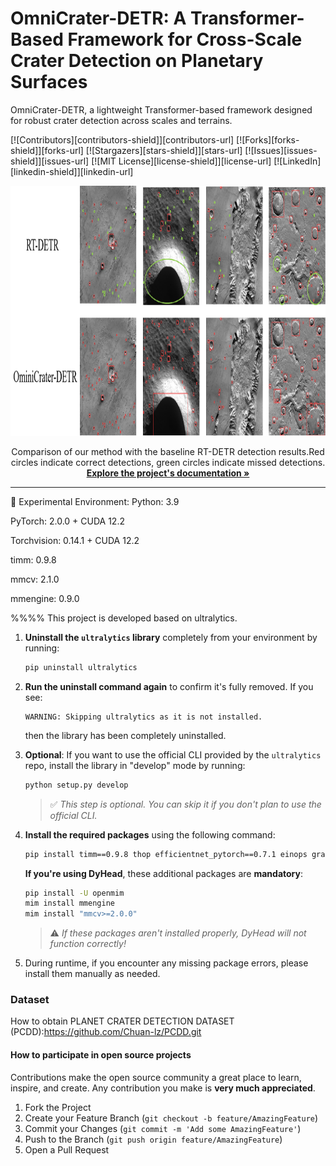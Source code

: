 

# OmniCrater-DETR: A Transformer-Based Framework for Cross-Scale Crater Detection on Planetary Surfaces

 OmniCrater-DETR, a lightweight Transformer-based framework designed for robust crater detection across scales and terrains.

<!-- PROJECT SHIELDS -->

[![Contributors][contributors-shield]][contributors-url]
[![Forks][forks-shield]][forks-url]
[![Stargazers][stars-shield]][stars-url]
[![Issues][issues-shield]][issues-url]
[![MIT License][license-shield]][license-url]
[![LinkedIn][linkedin-shield]][linkedin-url]


<p align="center">
  <a href="https://github.com/Chuan-lz/OminiCrater-DETR/">
    <img src="logo.png" alt="Logo" width="1000" height="400">
  </a>


  <p align="center">
   Comparison of our method with the baseline RT-DETR detection results.Red circles indicate correct detections, green circles indicate missed detections.
    <br />
    <a href="https://github.com/Chuan-lz/OminiCrater-DETR"><strong>Explore the project's documentation »</strong></a>
    <br />




---


🧪 Experimental Environment:
Python: 3.9

PyTorch: 2.0.0 + CUDA 12.2

Torchvision: 0.14.1 + CUDA 12.2

timm: 0.9.8

mmcv: 2.1.0

mmengine: 0.9.0


%%%% This project is developed based on ultralytics.
1. **Uninstall the `ultralytics` library** completely from your environment by running:  
   ```bash
   pip uninstall ultralytics
   ```  
 

2. **Run the uninstall command again** to confirm it's fully removed. If you see:  
   ```
   WARNING: Skipping ultralytics as it is not installed.
   ```  
   then the library has been completely uninstalled.

3. **Optional**: If you want to use the official CLI provided by the `ultralytics` repo, install the library in "develop" mode by running:  
   ```bash
   python setup.py develop
   ```  
   > ✅ *This step is optional. You can skip it if you don't plan to use the official CLI.*

4. **Install the required packages** using the following command:  
   ```bash
   pip install timm==0.9.8 thop efficientnet_pytorch==0.7.1 einops grad-cam==1.4.8 dill==0.3.6 albumentations==1.3.1 pytorch_wavelets==1.3.0 tidecv PyWavelets -i https://pypi.tuna.tsinghua.edu.cn/simple
   ```

   **If you're using DyHead**, these additional packages are **mandatory**:  
   ```bash
   pip install -U openmim
   mim install mmengine
   mim install "mmcv>=2.0.0"
   ```

   > ⚠️ *If these packages aren't installed properly, DyHead will not function correctly!*

5. During runtime, if you encounter any missing package errors, please install them manually as needed.




### Dataset
How to obtain PLANET CRATER DETECTION DATASET (PCDD):https://github.com/Chuan-lz/PCDD.git




#### How to participate in open source projects

Contributions make the open source community a great place to learn, inspire, and create. Any contribution you make is **very much appreciated**.


1. Fork the Project
2. Create your Feature Branch (`git checkout -b feature/AmazingFeature`)
3. Commit your Changes (`git commit -m 'Add some AmazingFeature'`)
4. Push to the Branch (`git push origin feature/AmazingFeature`)
5. Open a Pull Request







